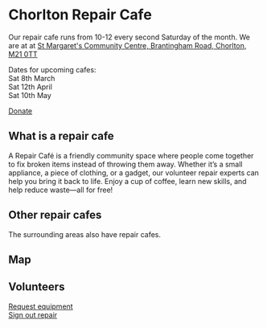 # Chorlton Repair Cafe 

Our repair cafe runs from 10-12 every second Saturday of the month. We are at at [St Margaret's Community Centre, Brantingham Road, Chorlton, M21 0TT](https://maps.app.goo.gl/MsfsG1fik2Hui1vv7)

Dates for upcoming cafes:  
Sat 8th March  
Sat 12th April  
Sat 10th May  

[Donate](https://paymentrequest.natwestpayit.com/reusable-links/79608064-8a6c-4b47-a53e-e59e9ba4d0a2)  

## What is a repair cafe
A Repair Café is a friendly community space where people come together to fix broken items instead of throwing them away. Whether it’s a small appliance, a piece of clothing, or a gadget, our volunteer repair experts can help you bring it back to life. Enjoy a cup of coffee, learn new skills, and help reduce waste—all for free!

## Other repair cafes
The surrounding areas also have repair cafes.


## Map


## Volunteers
[Request equipment](https://docs.google.com/forms/d/e/1FAIpQLSf2jHupj9Mkbn7sAeEWeVpSFq8k2gEWA8VpugQOtgPU2unvUA/viewform?usp=dialog)  
[Sign out repair](https://docs.google.com/forms/d/e/1FAIpQLSdtTokbJxfZ_nQXuE32kcNeX8_-BXOmixyYRvb2rqa4V6uxtg/viewform?usp=dialog)  
